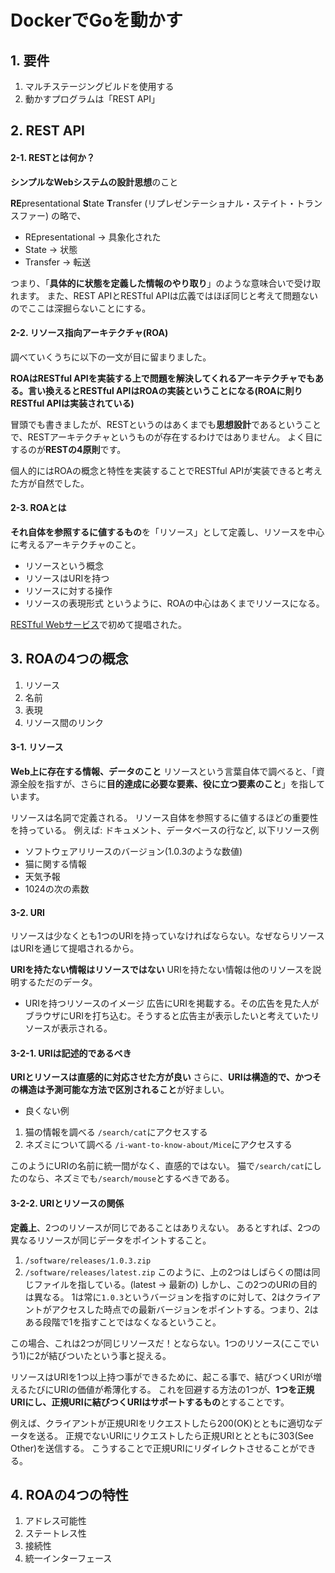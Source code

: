 # DockerでGoを動かす
## 1. 要件
1. マルチステージングビルドを使用する
2. 動かすプログラムは「REST API」

## 2. REST API
#### 2-1. RESTとは何か？
**シンプルなWebシステムの設計思想**のこと

**RE**presentational **S**tate **T**ransfer
(リプレゼンテーショナル・ステイト・トランスファー)
の略で、
- REpresentational -> 具象化された
- State -> 状態
- Transfer -> 転送

つまり、「**具体的に状態を定義した情報のやり取り**」のような意味合いで受け取れます。
また、REST APIとRESTful APIは広義ではほぼ同じと考えて問題ないのでここは深掘らないことにする。

#### 2-2. リソース指向アーキテクチャ(ROA)
調べていくうちに以下の一文が目に留まりました。

**ROAはRESTful APIを実装する上で問題を解決してくれるアーキテクチャでもある。言い換えるとRESTful APIはROAの実装ということになる(ROAに則りRESTful APIは実装されている)**

冒頭でも書きましたが、RESTというのはあくまでも**思想設計**であるということで、RESTアーキテクチャというものが存在するわけではありません。
よく目にするのが**RESTの4原則**です。

個人的にはROAの概念と特性を実装することでRESTful APIが実装できると考えた方が自然でした。

#### 2-3. ROAとは
**それ自体を参照するに値するもの**を「リソース」として定義し、リソースを中心に考えるアーキテクチャのこと。
- リソースという概念
- リソースはURIを持つ
- リソースに対する操作
- リソースの表現形式
というように、ROAの中心はあくまでリソースになる。

[RESTful Webサービス](https://www.oreilly.co.jp/books/9784873113531/)で初めて提唱された。

## 3. ROAの4つの概念
1. リソース
2. 名前
3. 表現
4. リソース間のリンク

#### 3-1. リソース
**Web上に存在する情報、データのこと**
リソースという言葉自体で調べると、「資源全般を指すが、さらに**目的達成に必要な要素、役に立つ要素のこと**」を指しています。

リソースは名詞で定義される。
リソース自体を参照するに値するほどの重要性を持っている。
例えば: ドキュメント、データベースの行など, 以下リソース例
- ソフトウェアリリースのバージョン(1.0.3のような数値)
- 猫に関する情報
- 天気予報
- 1024の次の素数

#### 3-2. URI
リソースは少なくとも1つのURIを持っていなければならない。なぜならリソースはURIを通じて提唱されるから。

**URIを持たない情報はリソースではない**
URIを持たない情報は他のリソースを説明するただのデータ。

- URIを持つリソースのイメージ
広告にURIを掲載する。その広告を見た人がブラウザにURIを打ち込む。そうすると広告主が表示したいと考えていたリソースが表示される。

#### 3-2-1. URIは記述的であるべき
**URIとリソースは直感的に対応させた方が良い**
さらに、**URIは構造的で、かつその構造は予測可能な方法で区別されること**が好ましい。

- 良くない例
1. 猫の情報を調べる
`/search/cat`にアクセスする
2. ネズミについて調べる
`/i-want-to-know-about/Mice`にアクセスする

このようにURIの名前に統一間がなく、直感的ではない。
猫で`/search/cat`にしたのなら、ネズミでも`/search/mouse`とするべきである。

#### 3-2-2. URIとリソースの関係
**定義上**、2つのリソースが同じであることはありえない。
あるとすれば、2つの異なるリソースが同じデータをポイントすること。

1. `/software/releases/1.0.3.zip`
2. `/software/releases/latest.zip`
このように、上の2つはしばらくの間は同じファイルを指している。(latest -> 最新の)
しかし、この2つのURIの目的は異なる。
1は常に`1.0.3`というバージョンを指すのに対して、2はクライアントがアクセスした時点での最新バージョンをポイントする。つまり、2はある段階で1を指すことではなくなるということ。

この場合、これは2つが同じリソースだ！とならない。1つのリソース(ここでいう1)に2が結びついたという事と捉える。

リソースはURIを1つ以上持つ事ができるために、起こる事で、結びつくURIが増えるたびにURIの価値が希薄化する。
これを回避する方法の1つが、**1つを正規URIにし、正規URIに結びつくURIはサポートするもの**とすることです。

例えば、クライアントが正規URIをリクエストしたら200(OK)とともに適切なデータを送る。
正規でないURIにリクエストしたら正規URIととともに303(See Other)を送信する。
こうすることで正規URIにリダイレクトさせることができる。
## 4. ROAの4つの特性
1. アドレス可能性
2. ステートレス性
3. 接続性
4. 統一インターフェース

